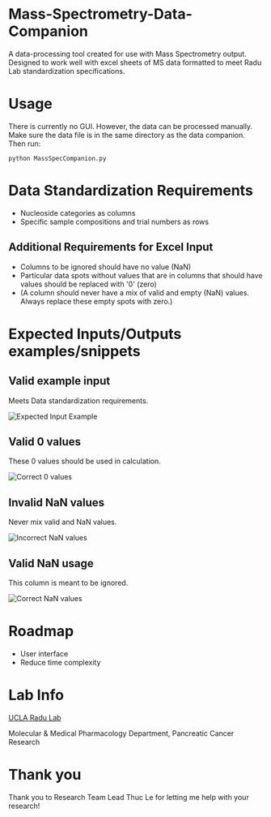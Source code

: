 # Mass-Spectrometry-Data-Companion

A data-processing tool created for use with Mass Spectrometry output. Designed to work well with excel sheets of MS data formatted to meet Radu Lab standardization specifications. 

# Usage
There is currently no GUI. However, the data can be processed manually. Make sure the data file is in the same directory as the data companion.
Then run:
```
python MassSpecCompanion.py
```

# Data Standardization Requirements
- Nucleoside categories as columns
- Specific sample compositions and trial numbers as rows

## Additional Requirements for Excel Input
- Columns to be ignored should have no value (NaN)
- Particular data spots without values that are in columns that should have values should be replaced with '0' (zero)
- (A column should never have a mix of valid and empty (NaN) values. Always replace these empty spots with zero.)

# Expected Inputs/Outputs examples/snippets 

## Valid example input
Meets Data standardization requirements.


![Expected Input Example](https://user-images.githubusercontent.com/49767209/75083227-7d45a800-54cc-11ea-8243-b0ef8bedd239.png)

## Valid 0 values
These 0 values should be used in calculation.


![Correct 0 values](https://user-images.githubusercontent.com/49767209/75083277-d1e92300-54cc-11ea-8e18-d7850ec458fb.png)

## Invalid NaN values
Never mix valid and NaN values.


![Incorrect NaN values](https://user-images.githubusercontent.com/49767209/75083293-e0373f00-54cc-11ea-8a97-26fc4262670d.png)

## Valid NaN usage
This column is meant to be ignored.


![Correct NaN values](https://user-images.githubusercontent.com/49767209/75083309-f218e200-54cc-11ea-8f33-94d8783354cc.png)


# Roadmap
- User interface
- Reduce time complexity

# Lab Info
[UCLA Radu Lab](http://pet.ucla.edu/lab/radu-lab/) 

Molecular & Medical Pharmacology Department, Pancreatic Cancer Research

# Thank you
Thank you to Research Team Lead Thuc Le for letting me help with your research!





